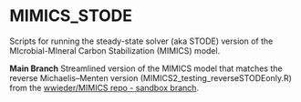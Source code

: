 # MIMICS_STODE
Scripts for running the steady-state solver (aka STODE) version of the MIcrobial-MIneral Carbon Stabilization (MIMICS) model. 

**Main Branch** Streamlined version of the MIMICS model that matches the reverse Michaelis–Menten version (MIMICS2_testing_reverseSTODEonly.R) from the [wwieder/MIMICS repo - sandbox branch](https://github.com/wwieder/MIMICS/tree/sandbox). 

